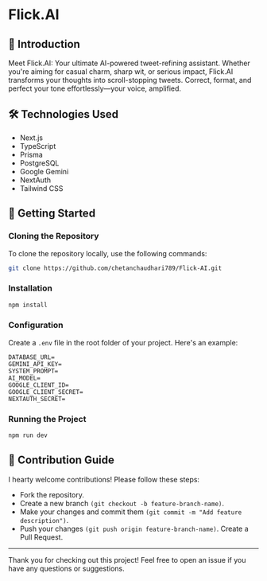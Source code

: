 # Flick.AI

## 📖 Introduction

Meet Flick.AI: Your ultimate AI-powered tweet-refining assistant. Whether you're aiming for casual charm, sharp wit, or serious impact, Flick.AI transforms your thoughts into scroll-stopping tweets. Correct, format, and perfect your tone effortlessly—your voice, amplified.

## 🛠️ Technologies Used

- Next.js
- TypeScript
- Prisma
- PostgreSQL
- Google Gemini
- NextAuth
- Tailwind CSS

## 🚀 Getting Started

### Cloning the Repository

To clone the repository locally, use the following commands:

```bash
git clone https://github.com/chetanchaudhari789/Flick-AI.git
```

### Installation
```bash
npm install
```
### Configuration
Create a `.env` file in the root folder of your project.
Here's an example:
```
DATABASE_URL=
GEMINI_API_KEY=
SYSTEM_PROMPT=
AI_MODEL=
GOOGLE_CLIENT_ID=
GOOGLE_CLIENT_SECRET=
NEXTAUTH_SECRET=
```

### Running the Project
```bash
npm run dev
```

## 🤝 Contribution Guide
I hearty welcome contributions! Please follow these steps:
- Fork the repository.
- Create a new branch `(git checkout -b feature-branch-name)`.
- Make your changes and commit them `(git commit -m "Add feature description")`.
- Push your changes `(git push origin feature-branch-name)`.
Create a Pull Request.

***
Thank you for checking out this project! Feel free to open an issue if you have any questions or suggestions.
